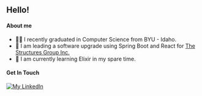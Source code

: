 ## Hello!

#### About me

- 👨‍🎓 I recently graduated in Computer Science from BYU - Idaho.
- 👷 I am leading a software upgrade using Spring Boot and React for [The Structures Group Inc.][1]
- 🧪 I am currently learning Elixir in my spare time.

#### Get In Touch

[![My LinkedIn][2]][3] 


  [1]: https://structuresgroup.com/
  [2]: https://img.shields.io/badge/LinkedIn-0077B5?style=for-the-badge&logo=linkedin&logoColor=white
  [3]: https://www.linkedin.com/in/hunterswilhelm/

